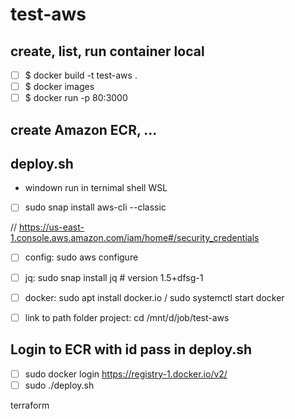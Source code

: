 # test-aws

## create, list, run container local
- [ ] $ docker build -t test-aws .
- [ ] $ docker images
- [ ] $ docker run -p 80:3000 <id>

## create Amazon ECR, ...

## deploy.sh
- windown run in ternimal shell WSL
- [ ]  sudo snap install aws-cli --classic

// https://us-east-1.console.aws.amazon.com/iam/home#/security_credentials
- [ ]  config: sudo aws configure

- [ ]  jq: sudo snap install jq  # version 1.5+dfsg-1
- [ ]  docker: sudo apt install docker.io / sudo systemctl start docker
- [ ]  link to path folder project: cd /mnt/d/job/test-aws

## Login to ECR with id pass in deploy.sh
- [ ]  sudo docker login https://registry-1.docker.io/v2/
- [ ]  sudo ./deploy.sh

terraform